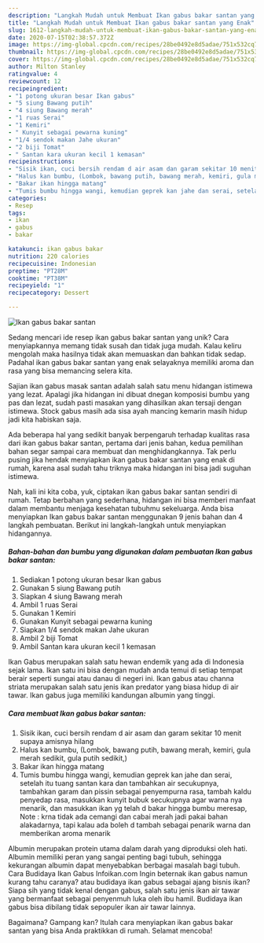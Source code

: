 ```yaml
---
description: "Langkah Mudah untuk Membuat Ikan gabus bakar santan yang Enak"
title: "Langkah Mudah untuk Membuat Ikan gabus bakar santan yang Enak"
slug: 1612-langkah-mudah-untuk-membuat-ikan-gabus-bakar-santan-yang-enak
date: 2020-07-15T02:38:57.372Z
image: https://img-global.cpcdn.com/recipes/28be0492e8d5adae/751x532cq70/ikan-gabus-bakar-santan-foto-resep-utama.jpg
thumbnail: https://img-global.cpcdn.com/recipes/28be0492e8d5adae/751x532cq70/ikan-gabus-bakar-santan-foto-resep-utama.jpg
cover: https://img-global.cpcdn.com/recipes/28be0492e8d5adae/751x532cq70/ikan-gabus-bakar-santan-foto-resep-utama.jpg
author: Milton Stanley
ratingvalue: 4
reviewcount: 12
recipeingredient:
- "1 potong ukuran besar Ikan gabus"
- "5 siung Bawang putih"
- "4 siung Bawang merah"
- "1 ruas Serai"
- "1 Kemiri"
- " Kunyit sebagai pewarna kuning"
- "1/4 sendok makan Jahe ukuran"
- "2 biji Tomat"
- " Santan kara ukuran kecil 1 kemasan"
recipeinstructions:
- "Sisik ikan, cuci bersih rendam d air asam dan garam sekitar 10 menit supaya amisnya hilang"
- "Halus kan bumbu, (Lombok, bawang putih, bawang merah, kemiri, gula merah sedikit, gula putih sedikit,)"
- "Bakar ikan hingga matang"
- "Tumis bumbu hingga wangi, kemudian geprek kan jahe dan serai, setelah itu tuang santan kara dan tambahkan air secukupnya, tambahkan garam dan pissin sebagai penyempurna rasa, tambah kaldu penyedap rasa, masukkan kunyit bubuk secukupnya agar warna nya menarik, dan masukkan ikan yg telah d bakar hingga bumbu meresap, Note : krna tidak ada cemangi dan cabai merah jadi pakai bahan alakadarnya, tapi kalau ada boleh d tambah sebagai penarik warna dan memberikan aroma menarik"
categories:
- Resep
tags:
- ikan
- gabus
- bakar

katakunci: ikan gabus bakar 
nutrition: 220 calories
recipecuisine: Indonesian
preptime: "PT28M"
cooktime: "PT38M"
recipeyield: "1"
recipecategory: Dessert

---
```



![Ikan gabus bakar santan](https://img-global.cpcdn.com/recipes/28be0492e8d5adae/751x532cq70/ikan-gabus-bakar-santan-foto-resep-utama.jpg)

Sedang mencari ide resep ikan gabus bakar santan yang unik? Cara menyiapkannya memang tidak susah dan tidak juga mudah. Kalau keliru mengolah maka hasilnya tidak akan memuaskan dan bahkan tidak sedap. Padahal ikan gabus bakar santan yang enak selayaknya memiliki aroma dan rasa yang bisa memancing selera kita.

Sajian ikan gabus masak santan adalah salah satu menu hidangan istimewa yang lezat. Apalagi jika hidangan ini dibuat dnegan komposisi bumbu yang pas dan lezat, sudah pasti masakan yang dihasilkan akan tersaji dengan istimewa. Stock gabus masih ada sisa ayah mancing kemarin masih hidup jadi kita habiskan saja.

Ada beberapa hal yang sedikit banyak berpengaruh terhadap kualitas rasa dari ikan gabus bakar santan, pertama dari jenis bahan, kedua pemilihan bahan segar sampai cara membuat dan menghidangkannya. Tak perlu pusing jika hendak menyiapkan ikan gabus bakar santan yang enak di rumah, karena asal sudah tahu triknya maka hidangan ini bisa jadi suguhan istimewa.


Nah, kali ini kita coba, yuk, ciptakan ikan gabus bakar santan sendiri di rumah. Tetap berbahan yang sederhana, hidangan ini bisa memberi manfaat dalam membantu menjaga kesehatan tubuhmu sekeluarga. Anda bisa menyiapkan Ikan gabus bakar santan menggunakan 9 jenis bahan dan 4 langkah pembuatan. Berikut ini langkah-langkah untuk menyiapkan hidangannya.

<!--inarticleads1-->

##### Bahan-bahan dan bumbu yang digunakan dalam pembuatan Ikan gabus bakar santan:

1. Sediakan 1 potong ukuran besar Ikan gabus
1. Gunakan 5 siung Bawang putih
1. Siapkan 4 siung Bawang merah
1. Ambil 1 ruas Serai
1. Gunakan 1 Kemiri
1. Gunakan  Kunyit sebagai pewarna kuning
1. Siapkan 1/4 sendok makan Jahe ukuran
1. Ambil 2 biji Tomat
1. Ambil  Santan kara ukuran kecil 1 kemasan


Ikan Gabus merupakan salah satu hewan endemik yang ada di Indonesia sejak lama. Ikan satu ini bisa dengan mudah anda temui di setiap tempat berair seperti sungai atau danau di negeri ini. Ikan gabus atau channa striata merupakan salah satu jenis ikan predator yang biasa hidup di air tawar. Ikan gabus juga memiliki kandungan albumin yang tinggi. 

<!--inarticleads2-->

##### Cara membuat Ikan gabus bakar santan:

1. Sisik ikan, cuci bersih rendam d air asam dan garam sekitar 10 menit supaya amisnya hilang
1. Halus kan bumbu, (Lombok, bawang putih, bawang merah, kemiri, gula merah sedikit, gula putih sedikit,)
1. Bakar ikan hingga matang
1. Tumis bumbu hingga wangi, kemudian geprek kan jahe dan serai, setelah itu tuang santan kara dan tambahkan air secukupnya, tambahkan garam dan pissin sebagai penyempurna rasa, tambah kaldu penyedap rasa, masukkan kunyit bubuk secukupnya agar warna nya menarik, dan masukkan ikan yg telah d bakar hingga bumbu meresap, Note : krna tidak ada cemangi dan cabai merah jadi pakai bahan alakadarnya, tapi kalau ada boleh d tambah sebagai penarik warna dan memberikan aroma menarik


Albumin merupakan protein utama dalam darah yang diproduksi oleh hati. Albumin memiliki peran yang sangai penting bagi tubuh, sehingga kekurangan albumin dapat menyebabkan berbagai masalah bagi tubuh. Cara Budidaya Ikan Gabus Infoikan.com Ingin beternak ikan gabus namun kurang tahu caranya? atau budidaya ikan gabus sebagai ajang bisnis ikan? Siapa sih yang tidak kenal dengan gabus, salah satu jenis ikan air tawar yang bermanfaat sebagai penyenmuh luka oleh ibu hamil. Budidaya ikan gabus bisa dibilang tidak sepopuler ikan air tawar lainnya. 

Bagaimana? Gampang kan? Itulah cara menyiapkan ikan gabus bakar santan yang bisa Anda praktikkan di rumah. Selamat mencoba!
